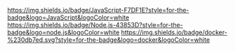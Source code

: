 <https://img.shields.io/badge/JavaScript-F7DF1E?style=for-the-badge&logo=JavaScript&logoColor=white>
<https://img.shields.io/badge/Node.js-43853D?style=for-the-badge&logo=node.js&logoColor=white>
<https://img.shields.io/badge/docker-%230db7ed.svg?style=for-the-badge&logo=docker&logoColor=white>
